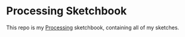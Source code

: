 # Processing Sketchbook

This repo is my [Processing](https://processing.org/) sketchbook, containing all of my sketches.
